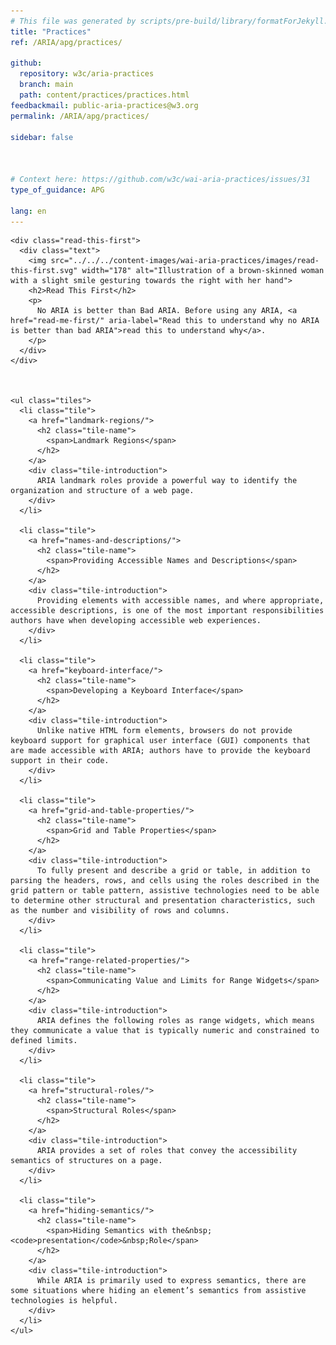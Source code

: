 ```yaml
---
# This file was generated by scripts/pre-build/library/formatForJekyll.js
title: "Practices"
ref: /ARIA/apg/practices/

github:
  repository: w3c/aria-practices
  branch: main
  path: content/practices/practices.html
feedbackmail: public-aria-practices@w3.org
permalink: /ARIA/apg/practices/

sidebar: false



# Context here: https://github.com/w3c/wai-aria-practices/issues/31
type_of_guidance: APG

lang: en
---
```

<meta charset="UTF-8" />
<meta http-equiv="X-UA-Compatible" content="IE=edge" />
<meta name="viewport" content="width=device-width, initial-scale=1.0" />
<title>Practices</title>

<script src="../../../content-assets/wai-aria-practices/shared/js/highlight.pack.js"></script>
<script src="../../../content-assets/wai-aria-practices/shared/js/app.js"></script>


<link 
  rel="stylesheet"
  href="{{ '/content-assets/wai-aria-practices/styles.css' | relative_url }}"
>
<!-- Code highlighting styles -->
<link 
  rel="stylesheet"
  href="{{ '/content-assets/wai-aria-practices/shared/css/github.css' | relative_url }}"
>


<script>
    const parentPage = window.location.pathname.match(
      /\/(patterns|practices|about)\//
    )?.[1];
    if (parentPage) {
      const parentHref = 'a[href*="' + parentPage + '"]';
      document.querySelector(parentHref).classList.add('active');
    }
  </script>
<div>

    
    <div class="read-this-first">
      <div class="text">
        <img src="../../../content-images/wai-aria-practices/images/read-this-first.svg" width="178" alt="Illustration of a brown-skinned woman with a slight smile gesturing towards the right with her hand">
        <h2>Read This First</h2>
        <p>
          No ARIA is better than Bad ARIA. Before using any ARIA, <a href="read-me-first/" aria-label="Read this to understand why no ARIA is better than bad ARIA">read this to understand why</a>.
        </p>
      </div>
    </div>
  
    
    
    <ul class="tiles">
      <li class="tile">
        <a href="landmark-regions/">
          <h2 class="tile-name">
            <span>Landmark Regions</span>
          </h2>
        </a>
        <div class="tile-introduction">
          ARIA landmark roles provide a powerful way to identify the organization and structure of a web page.
        </div>
      </li>

      <li class="tile">
        <a href="names-and-descriptions/">
          <h2 class="tile-name">
            <span>Providing Accessible Names and Descriptions</span>
          </h2>
        </a>
        <div class="tile-introduction">
          Providing elements with accessible names, and where appropriate, accessible descriptions, is one of the most important responsibilities authors have when developing accessible web experiences.
        </div>
      </li>

      <li class="tile">
        <a href="keyboard-interface/">
          <h2 class="tile-name">
            <span>Developing a Keyboard Interface</span>
          </h2>
        </a>
        <div class="tile-introduction">
          Unlike native HTML form elements, browsers do not provide keyboard support for graphical user interface (GUI) components that are made accessible with ARIA; authors have to provide the keyboard support in their code.
        </div>
      </li>

      <li class="tile">
        <a href="grid-and-table-properties/">
          <h2 class="tile-name">
            <span>Grid and Table Properties</span>
          </h2>
        </a>
        <div class="tile-introduction">
          To fully present and describe a grid or table, in addition to parsing the headers, rows, and cells using the roles described in the grid pattern or table pattern, assistive technologies need to be able to determine other structural and presentation characteristics, such as the number and visibility of rows and columns.
        </div>
      </li>

      <li class="tile">
        <a href="range-related-properties/">
          <h2 class="tile-name">
            <span>Communicating Value and Limits for Range Widgets</span>
          </h2>
        </a>
        <div class="tile-introduction">
          ARIA defines the following roles as range widgets, which means they communicate a value that is typically numeric and constrained to defined limits.
        </div>
      </li>

      <li class="tile">
        <a href="structural-roles/">
          <h2 class="tile-name">
            <span>Structural Roles</span>
          </h2>
        </a>
        <div class="tile-introduction">
          ARIA provides a set of roles that convey the accessibility semantics of structures on a page.
        </div>
      </li>

      <li class="tile">
        <a href="hiding-semantics/">
          <h2 class="tile-name">
            <span>Hiding Semantics with the&nbsp;<code>presentation</code>&nbsp;Role</span>
          </h2>
        </a>
        <div class="tile-introduction">
          While ARIA is primarily used to express semantics, there are some situations where hiding an element’s semantics from assistive technologies is helpful.
        </div>
      </li>
    </ul>
  
  
</div>
<script
  src="{{ '/content-assets/wai-aria-practices/shared/js/skipto.js' | relative_url }}"
  data-skipto="colorTheme:aria; displayOption:popup; containerElement:div"
></script>

